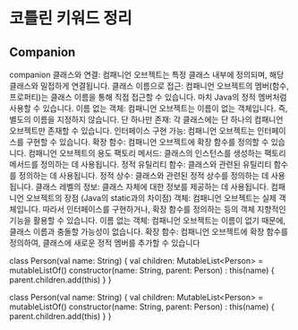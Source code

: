 # 코틀린 키워드 정리


## Companion

<procedure>
<note>
<p>companion
클래스와 연결:
  컴패니언 오브젝트는 특정 클래스 내부에 정의되며, 해당 클래스와 밀접하게 연결됩니다.
클래스 이름으로 접근: 
  컴패니언 오브젝트의 멤버(함수, 프로퍼티)는 클래스 이름을 통해 직접 접근할 수 있습니다. 마치 Java의 정적 멤버처럼 사용할 수 있습니다.
이름 없는 객체: 
  컴패니언 오브젝트는 이름이 없는 객체입니다. 즉, 별도의 이름을 지정하지 않습니다.
단 하나만 존재:
  각 클래스에는 단 하나의 컴패니언 오브젝트만 존재할 수 있습니다.
인터페이스 구현 가능:
  컴패니언 오브젝트는 인터페이스를 구현할 수 있습니다.
확장 함수:
  컴패니언 오브젝트에 확장 함수를 정의할 수 있습니다. 컴패니언 오브젝트의 용도
팩토리 메서드: 
  클래스의 인스턴스를 생성하는 팩토리 메서드를 정의하는 데 사용됩니다.
정적 유틸리티 함수:
  클래스와 관련된 유틸리티 함수를 정의하는 데 사용됩니다.
정적 상수:
  클래스와 관련된 정적 상수를 정의하는 데 사용됩니다.
클래스 레벨의 정보:
  클래스 자체에 대한 정보를 제공하는 데 사용됩니다. 컴패니언 오브젝트의 장점 (Java의 static과의 차이점)
객체: 
  컴패니언 오브젝트는 실제 객체입니다. 따라서 인터페이스를 구현하거나, 확장 함수를 정의하는 등의 객체 지향적인 기능을 활용할 수 있습니다.
이름 없는 객체:
  컴패니언 오브젝트는 이름이 없기 때문에, 클래스 이름과 충돌할 가능성이 없습니다.
확장 함수: 
  컴패니언 오브젝트에 확장 함수를 정의하여, 클래스에 새로운 정적 멤버를 추가할 수 있습니다
</p>
</note>

<tabs>
  <tab id="code" title="코드">
    <p>
<code-block lang="kotlin"> 
 class Person(val name: String) {
        val children: MutableList&lt;Person&gt; = mutableListOf()
        constructor(name: String, parent: Person) : this(name) {
            parent.children.add(this)
        }
    } 
</code-block>
      </p>
</tab>
    <tab id="detail" title="설명">
<code-block lang="kotlin"> 
 class Person(val name: String) {
        val children: MutableList&lt;Person&gt; = mutableListOf()
        constructor(name: String, parent: Person) : this(name) {
            parent.children.add(this)
        }
    } 
</code-block>
    </tab>
</tabs>
</procedure>
